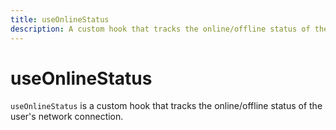```yaml
---
title: useOnlineStatus
description: A custom hook that tracks the online/offline status of the user's network connection.
---
```


# useOnlineStatus
`useOnlineStatus` is a custom hook that tracks the online/offline status of the user's network connection.